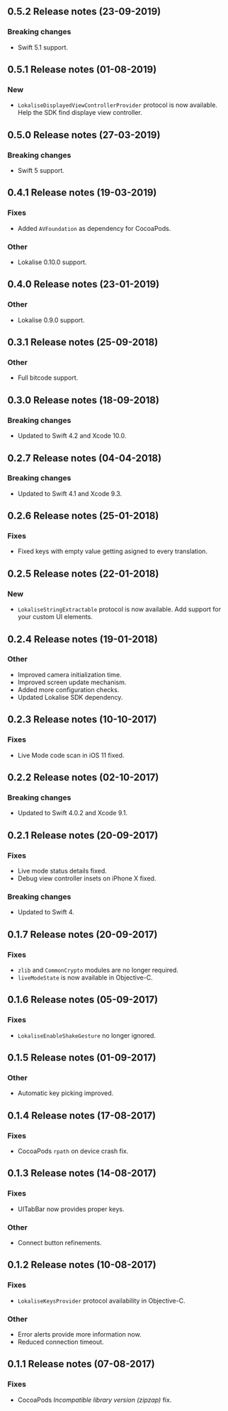 ## 0.5.2 Release notes (23-09-2019)

### Breaking changes

- Swift 5.1 support.

## 0.5.1 Release notes (01-08-2019)

### New

- `LokaliseDisplayedViewControllerProvider` protocol is now available. Help the SDK find displaye view controller.

## 0.5.0 Release notes (27-03-2019)

### Breaking changes

- Swift 5 support.

## 0.4.1 Release notes (19-03-2019)

### Fixes

- Added `AVFoundation` as dependency for CocoaPods.

### Other

- Lokalise 0.10.0 support.

## 0.4.0 Release notes (23-01-2019)

### Other

- Lokalise 0.9.0 support.

## 0.3.1 Release notes (25-09-2018)

### Other

- Full bitcode support.

## 0.3.0 Release notes (18-09-2018)

### Breaking changes

- Updated to Swift 4.2 and Xcode 10.0.

## 0.2.7 Release notes (04-04-2018)

### Breaking changes

- Updated to Swift 4.1 and Xcode 9.3.

## 0.2.6 Release notes (25-01-2018)

### Fixes

- Fixed keys with empty value getting asigned to every translation.

## 0.2.5 Release notes (22-01-2018)

### New

- `LokaliseStringExtractable` protocol is now available. Add support for your custom UI elements.

## 0.2.4 Release notes (19-01-2018)

### Other

- Improved camera initialization time.
- Improved screen update mechanism.
- Added more configuration checks.
- Updated Lokalise SDK dependency.

## 0.2.3 Release notes (10-10-2017)

### Fixes

- Live Mode code scan in iOS 11 fixed.

## 0.2.2 Release notes (02-10-2017)

### Breaking changes

- Updated to Swift 4.0.2 and Xcode 9.1.

## 0.2.1 Release notes (20-09-2017)

### Fixes

- Live mode status details fixed.
- Debug view controller insets on iPhone X fixed.

### Breaking changes

- Updated to Swift 4.

## 0.1.7 Release notes (20-09-2017)

### Fixes

- `zlib` and `CommonCrypto` modules are no longer required.
- `liveModeState`  is now available in Objective-C.

## 0.1.6 Release notes (05-09-2017)

### Fixes

- `LokaliseEnableShakeGesture` no longer ignored.

## 0.1.5 Release notes (01-09-2017)

### Other

- Automatic key picking improved.

## 0.1.4 Release notes (17-08-2017)

### Fixes

- CocoaPods `rpath` on device crash fix.

## 0.1.3 Release notes (14-08-2017)

### Fixes

- UITabBar now provides proper keys.

### Other

- Connect button refinements.

## 0.1.2 Release notes (10-08-2017)

### Fixes

- `LokaliseKeysProvider` protocol availability in Objective-C.

### Other

- Error alerts provide more information now.
- Reduced connection timeout.

## 0.1.1 Release notes (07-08-2017)

### Fixes

- CocoaPods *Incompatible library version (zipzap)* fix.
